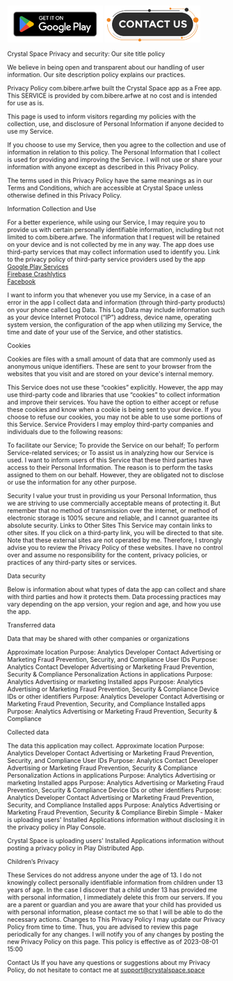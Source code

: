 <p float="left">
  <a href="https://play.google.com/store/apps/details?id=com.kristalnii.kosmos"><img src="google-play-badge.png" width="220" height="85"/></a>
  <a href="mailto:support@crystalspace.space"><img src="contact-button.png" width="220" height="85"/></a>
</p>

Crystal Space
Privacy and security: Our site title policy

We believe in being open and transparent about our handling of user information. Our site description policy explains our practices.

Privacy Policy
com.bibere.arfwe built the Crystal Space app as a Free app. This SERVICE is provided by com.bibere.arfwe at no cost and is intended for use as is.

This page is used to inform visitors regarding my policies with the collection, use, and disclosure of Personal Information if anyone decided to use my Service.

If you choose to use my Service, then you agree to the collection and use of information in relation to this policy. The Personal Information that I collect is used for providing and improving the Service. I will not use or share your information with anyone except as described in this Privacy Policy.

The terms used in this Privacy Policy have the same meanings as in our Terms and Conditions, which are accessible at Crystal Space unless otherwise defined in this Privacy Policy.

Information Collection and Use

For a better experience, while using our Service, I may require you to provide us with certain personally identifiable information, including but not limited to com.bibere.arfwe. The information that I request will be retained on your device and is not collected by me in any way.
The app does use third-party services that may collect information used to identify you.
Link to the privacy policy of third-party service providers used by the app <br>
[Google Play Services](https://policies.google.com/privacy)<br>
[Firebase Crashlytics](https://firebase.google.com/support/privacy/)<br>
[Facebook](https://www.facebook.com/about/privacy/update/printable)<br>

I want to inform you that whenever you use my Service, in a case of an error in the app I collect data and information (through third-party products) on your phone called Log Data. This Log Data may include information such as your device Internet Protocol (“IP”) address, device name, operating system version, the configuration of the app when utilizing my Service, the time and date of your use of the Service, and other statistics.

Cookies

Cookies are files with a small amount of data that are commonly used as anonymous unique identifiers. These are sent to your browser from the websites that you visit and are stored on your device's internal memory.

This Service does not use these “cookies” explicitly. However, the app may use third-party code and libraries that use “cookies” to collect information and improve their services. You have the option to either accept or refuse these cookies and know when a cookie is being sent to your device. If you choose to refuse our cookies, you may not be able to use some portions of this Service.
Service Providers
I may employ third-party companies and individuals due to the following reasons:

To facilitate our Service;
To provide the Service on our behalf;
To perform Service-related services; or
To assist us in analyzing how our Service is used.
I want to inform users of this Service that these third parties have access to their Personal Information. The reason is to perform the tasks assigned to them on our behalf. However, they are obligated not to disclose or use the information for any other purpose.

Security
I value your trust in providing us your Personal Information, thus we are striving to use commercially acceptable means of protecting it. But remember that no method of transmission over the internet, or method of electronic storage is 100% secure and reliable, and I cannot guarantee its absolute security.
Links to Other Sites
This Service may contain links to other sites. If you click on a third-party link, you will be directed to that site. Note that these external sites are not operated by me. Therefore, I strongly advise you to review the Privacy Policy of these websites. I have no control over and assume no responsibility for the content, privacy policies, or practices of any third-party sites or services.

Data security

Below is information about what types of data the app can collect and share with third parties and how it protects them. Data processing practices may vary depending on the app version, your region and age, and how you use the app.

Transferred data

Data that may be shared with other companies or organizations

Approximate location Purpose: Analytics Developer Contact Advertising or Marketing Fraud Prevention, Security, and Compliance
User IDs Purpose: Analytics Contact Developer Advertising or Marketing Fraud Prevention, Security & Compliance Personalization
Actions in applications Purpose: Analytics Advertising or marketing
Installed apps Purpose: Analytics Advertising or Marketing Fraud Prevention, Security & Compliance
Device IDs or other identifiers Purpose: Analytics Developer Contact Advertising or Marketing Fraud Prevention, Security, and Compliance
Installed apps Purpose: Analytics Advertising or Marketing Fraud Prevention, Security & Compliance


Collected data

The data this application may collect.
Approximate location Purpose: Analytics Developer Contact Advertising or Marketing Fraud Prevention, Security, and Compliance
User IDs Purpose: Analytics Contact Developer Advertising or Marketing Fraud Prevention, Security & Compliance Personalization
Actions in applications Purpose: Analytics Advertising or marketing
Installed apps Purpose: Analytics Advertising or Marketing Fraud Prevention, Security & Compliance
Device IDs or other identifiers Purpose: Analytics Developer Contact Advertising or Marketing Fraud Prevention, Security, and Compliance
Installed apps Purpose: Analytics Advertising or Marketing Fraud Prevention, Security & Compliance
Birebin Simple - 
Maker is uploading users' Installed Applications information without disclosing it in the privacy policy in Play Console.

Crystal Space is uploading users' Installed Applications information without posting a privacy policy in Play Distributed App.


Children’s Privacy

These Services do not address anyone under the age of 13. I do not knowingly collect personally identifiable information from children under 13 years of age. In the case I discover that a child under 13 has provided me with personal information, I immediately delete this from our servers. If you are a parent or guardian and you are aware that your child has provided us with personal information, please contact me so that I will be able to do the necessary actions.
Changes to This Privacy Policy
I may update our Privacy Policy from time to time. Thus, you are advised to review this page periodically for any changes. I will notify you of any changes by posting the new Privacy Policy on this page.
This policy is effective as of 2023-08-01 15:00

Contact Us
If you have any questions or suggestions about my Privacy Policy, do not hesitate to contact me at support@crystalspace.space
